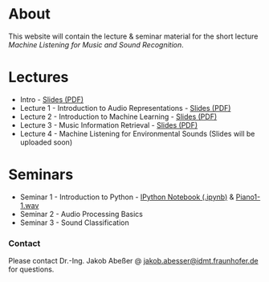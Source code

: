 # About

This website will contain the lecture & seminar material for the short lecture *Machine Listening for Music and Sound Recognition*.

# Lectures

- Intro - [Slides (PDF)](Machine_Listening_L0_Introduction.pdf)
- Lecture 1 - Introduction to Audio Representations - [Slides (PDF)](Machine_Listening_L1_Audio_Representations.pdf)
- Lecture 2 - Introduction to Machine Learning - [Slides (PDF)](Machine_Listening_L2_Machine_Learning.pdf)
- Lecture 3 - Music Information Retrieval - [Slides (PDF)](Machine_Listening_L3_Music_Information_Retrieval.pdf)
- Lecture 4 - Machine Listening for Environmental Sounds (Slides will be uploaded soon)

# Seminars

 - Seminar 1 - Introduction to Python - [IPython Notebook (.ipynb)](AST_Seminar_1.ipynb) & [Piano1-1.wav](Piano1-1.wav)
 - Seminar 2 - Audio Processing Basics
 - Seminar 3 - Sound Classification

### Contact

Please contact Dr.-Ing. Jakob Abeßer @ <jakob.abesser@idmt.fraunhofer.de> for questions.
